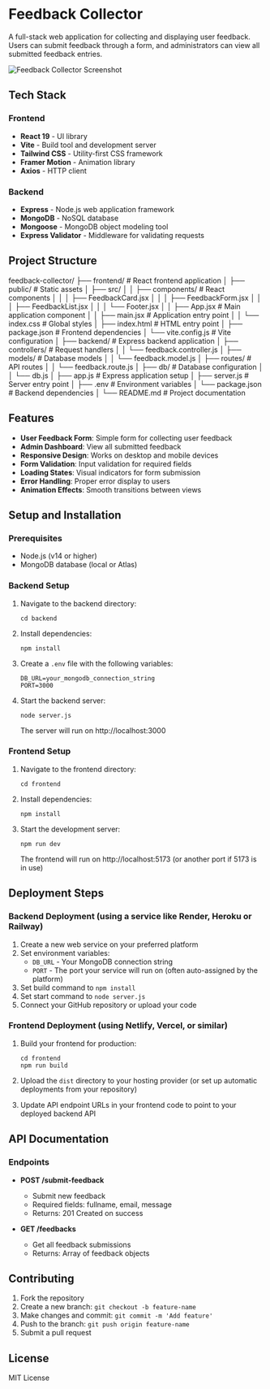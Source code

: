 # Feedback Collector

A full-stack web application for collecting and displaying user feedback. Users can submit feedback through a form, and administrators can view all submitted feedback entries.

![Feedback Collector Screenshot](screenshot.png)

## Tech Stack

### Frontend

- **React 19** - UI library
- **Vite** - Build tool and development server
- **Tailwind CSS** - Utility-first CSS framework
- **Framer Motion** - Animation library
- **Axios** - HTTP client

### Backend

- **Express** - Node.js web application framework
- **MongoDB** - NoSQL database
- **Mongoose** - MongoDB object modeling tool
- **Express Validator** - Middleware for validating requests

## Project Structure

feedback-collector/
├── frontend/ # React frontend application
│ ├── public/ # Static assets
│ ├── src/
│ │ ├── components/ # React components
│ │ │ ├── FeedbackCard.jsx
│ │ │ ├── FeedbackForm.jsx
│ │ │ ├── FeedbackList.jsx
│ │ │ └── Footer.jsx
│ │ ├── App.jsx # Main application component
│ │ ├── main.jsx # Application entry point
│ │ └── index.css # Global styles
│ ├── index.html # HTML entry point
│ ├── package.json # Frontend dependencies
│ └── vite.config.js # Vite configuration
│
├── backend/ # Express backend application
│ ├── controllers/ # Request handlers
│ │ └── feedback.controller.js
│ ├── models/ # Database models
│ │ └── feedback.model.js
│ ├── routes/ # API routes
│ │ └── feedback.route.js
│ ├── db/ # Database configuration
│ │ └── db.js
│ ├── app.js # Express application setup
│ ├── server.js # Server entry point
│ ├── .env # Environment variables
│ └── package.json # Backend dependencies
│
└── README.md # Project documentation

## Features

- **User Feedback Form**: Simple form for collecting user feedback
- **Admin Dashboard**: View all submitted feedback
- **Responsive Design**: Works on desktop and mobile devices
- **Form Validation**: Input validation for required fields
- **Loading States**: Visual indicators for form submission
- **Error Handling**: Proper error display to users
- **Animation Effects**: Smooth transitions between views

## Setup and Installation

### Prerequisites

- Node.js (v14 or higher)
- MongoDB database (local or Atlas)

### Backend Setup

1. Navigate to the backend directory:

   ```
   cd backend
   ```

2. Install dependencies:

   ```
   npm install
   ```

3. Create a `.env` file with the following variables:

   ```
   DB_URL=your_mongodb_connection_string
   PORT=3000
   ```

4. Start the backend server:
   ```
   node server.js
   ```
   The server will run on http://localhost:3000

### Frontend Setup

1. Navigate to the frontend directory:

   ```
   cd frontend
   ```

2. Install dependencies:

   ```
   npm install
   ```

3. Start the development server:
   ```
   npm run dev
   ```
   The frontend will run on http://localhost:5173 (or another port if 5173 is in use)

## Deployment Steps

### Backend Deployment (using a service like Render, Heroku or Railway)

1. Create a new web service on your preferred platform
2. Set environment variables:
   - `DB_URL` - Your MongoDB connection string
   - `PORT` - The port your service will run on (often auto-assigned by the platform)
3. Set build command to `npm install`
4. Set start command to `node server.js`
5. Connect your GitHub repository or upload your code

### Frontend Deployment (using Netlify, Vercel, or similar)

1. Build your frontend for production:

   ```
   cd frontend
   npm run build
   ```

2. Upload the `dist` directory to your hosting provider
   (or set up automatic deployments from your repository)

3. Update API endpoint URLs in your frontend code to point to your deployed backend API

## API Documentation

### Endpoints

- **POST /submit-feedback**

  - Submit new feedback
  - Required fields: fullname, email, message
  - Returns: 201 Created on success

- **GET /feedbacks**
  - Get all feedback submissions
  - Returns: Array of feedback objects

## Contributing

1. Fork the repository
2. Create a new branch: `git checkout -b feature-name`
3. Make changes and commit: `git commit -m 'Add feature'`
4. Push to the branch: `git push origin feature-name`
5. Submit a pull request

## License

MIT License

